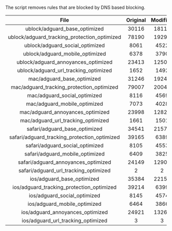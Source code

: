 The script removes rules that are blocked by DNS based blocking.


| File | Original | Modified |
|:----:|:-----:|:-----:|
| ublock/adguard_base_optimized | 30116 | 18111 |
| ublock/adguard_tracking_protection_optimized | 78190 | 19292 |
| ublock/adguard_social_optimized | 8061 | 4522 |
| ublock/adguard_mobile_optimized | 6378 | 3790 |
| ublock/adguard_annoyances_optimized | 23413 | 12507 |
| ublock/adguard_url_tracking_optimized | 1652 | 1492 |
| mac/adguard_base_optimized | 31246 | 19240 |
| mac/adguard_tracking_protection_optimized | 79007 | 20040 |
| mac/adguard_social_optimized | 8116 | 4569 |
| mac/adguard_mobile_optimized | 7073 | 4028 |
| mac/adguard_annoyances_optimized | 23998 | 12828 |
| mac/adguard_url_tracking_optimized | 1661 | 1501 |
| safari/adguard_base_optimized | 34541 | 21572 |
| safari/adguard_tracking_protection_optimized | 39165 | 6389 |
| safari/adguard_social_optimized | 8105 | 4553 |
| safari/adguard_mobile_optimized | 6409 | 3825 |
| safari/adguard_annoyances_optimized | 24149 | 12902 |
| safari/adguard_url_tracking_optimized | 2 | 2 |
| ios/adguard_base_optimized | 35384 | 22152 |
| ios/adguard_tracking_protection_optimized | 39214 | 6399 |
| ios/adguard_social_optimized | 8145 | 4574 |
| ios/adguard_mobile_optimized | 6464 | 3866 |
| ios/adguard_annoyances_optimized | 24921 | 13265 |
| ios/adguard_url_tracking_optimized | 3 | 3 |